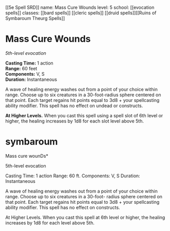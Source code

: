 [[5e Spell SRD]]
name: Mass Cure Wounds
level: 5
school: [[evocation spells]]
classes: [[bard spells]]
         [[cleric spells]]
         [[druid spells]][[Ruins of Symbaroum Theurg Spells]]

# Mass Cure Wounds 
_5th-level evocation_ 

**Casting Time:** 1 action    
**Range:** 60 feet    
**Components:** V, S    
**Duration:** Instantaneous 

A wave of healing energy washes out from a point of your choice within range. Choose up to six creatures in a 30-foot-radius sphere centered on that point. Each target regains hit points equal to 3d8 + your spellcasting ability modifier. This spell has no effect on undead or constructs. 

**At Higher Levels.** When you cast this spell using a spell slot of 6th level or higher, the healing increases by 1d8 for each slot level above 5th. 

# symbaroum

Mass cure wounDs*

5th-level evocation

Casting Time: 1 action Range: 60 ft. Components: V, S Duration: Instantaneous

A wave of healing energy washes out from a point of your choice within range. Choose up to six creatures in a 30-foot- radius sphere centered on that point. Each target regains hit points equal to 3d8 + your spellcasting ability modifier. This spell has no effect on constructs.

At Higher Levels. When you cast this spell at 6th level or higher, the healing increases by 1d8 for each level above 5th.